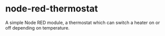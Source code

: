 # node-red-thermostat
A simple Node RED module, a thermostat which can switch a heater on or off depending on temperature.
